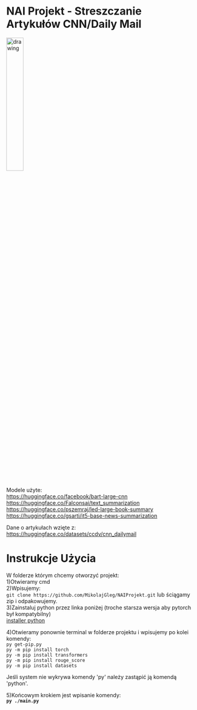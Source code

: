 # NAI Projekt - Streszczanie Artykułów CNN/Daily Mail
<img src="https://obgyn-media.coloradowomenshealth.com/daily-mail-square-logo.png" alt="drawing" width="30%"/>


Modele użyte:  
https://huggingface.co/facebook/bart-large-cnn  
https://huggingface.co/Falconsai/text_summarization  
https://huggingface.co/pszemraj/led-large-book-summary  
https://huggingface.co/gsarti/it5-base-news-summarization  

Dane o artykułach wzięte z:  
https://huggingface.co/datasets/ccdv/cnn_dailymail

# Instrukcje Użycia  
W folderze którym chcemy otworzyć projekt:  
1)Otwieramy cmd  
2)Wpisujemy:  
`git clone https://github.com/MikolajGleg/NAIProjekt.git` lub ściągamy zip i odpakowujemy.  
3)Zainstaluj python przez linka poniżej (troche starsza wersja aby pytorch był kompatybilny)  
[installer python ](https://www.python.org/downloads/release/python-3100/  )  

4)Otwieramy ponownie terminal w folderze projektu i wpisujemy po kolei komendy:  
`py get-pip.py`  
`py -m pip install torch`  
`py -m pip install transformers`   
`py -m pip install rouge_score`   
`py -m pip install datasets`   

Jeśli system nie wykrywa komendy 'py' należy zastąpić ją komendą 'python'.  

5)Końcowym krokiem jest wpisanie komendy:  
**`py ./main.py`**  


